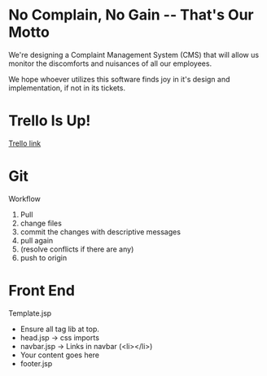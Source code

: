 No Complain, No Gain -- That's Our Motto
========================================

We're designing a Complaint Management System (CMS) that will allow us monitor the discomforts and nuisances of all our employees.

We hope whoever utilizes this software finds joy in it's design and implementation, if not in its tickets.


Trello Is Up!
=============
[Trello link](https://trello.com/b/encea361/issuetracker)


Git
====
Workflow
1. Pull
2. change files
3. commit the changes with descriptive messages
4. pull again
5. (resolve conflicts if there are any)
6. push to origin



Front End
=========

Template.jsp
- Ensure all tag lib at top.
- head.jsp -> css imports
- navbar.jsp -> Links in navbar (\<li\>\</li\>)
- <body> Your content goes here </body>
- footer.jsp